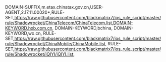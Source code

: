 DOMAIN-SUFFIX,m.etax.chinatax.gov.cn,USER-AGENT,2.17.11.00020*,RULE-SET,https://raw.githubusercontent.com/blackmatrix7/ios_rule_script/master/rule/Shadowrocket/ChinaTelecom/ChinaTelecom.list,DOMAIN-KEYWORD,hxb.com.cn,
DOMAIN-KEYWORD,bchina,
DOMAIN-KEYWORD,wo.cn,
RULE-SET,https://raw.githubusercontent.com/blackmatrix7/ios_rule_script/master/rule/Shadowrocket/ChinaMobile/ChinaMobile.list,
RULE-SET,https://raw.githubusercontent.com/blackmatrix7/ios_rule_script/master/rule/Shadowrocket/iQIYI/iQIYI.list,
